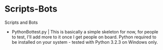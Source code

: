 # Scripts-Bots
Scripts and Bots

* PythonBottest.py | This is basically a simple skeleton for now, for people to test, I'll add more to it once I get people on board.  Python required to be installed on your system - tested with Python 3.2.3 on Windows only.
